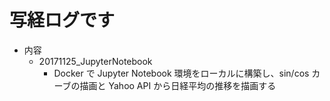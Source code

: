 # 写経ログです
- 内容
  - 20171125_JupyterNotebook
    - Docker で Jupyter Notebook 環境をローカルに構築し、sin/cos カーブの描画と Yahoo API から日経平均の推移を描画する
